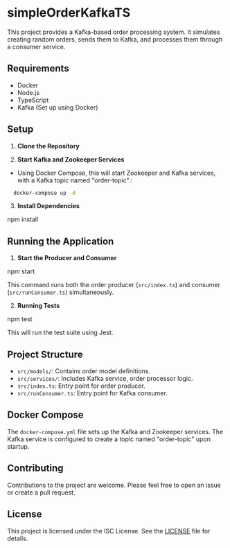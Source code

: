 # simpleOrderKafkaTS

This project provides a Kafka-based order processing system. It simulates creating random orders, sends them to Kafka, and processes them through a consumer service.

## Requirements

- Docker
- Node.js
- TypeScript
- Kafka (Set up using Docker)

## Setup

1. **Clone the Repository**

2. **Start Kafka and Zookeeper Services**
- Using Docker Compose, this will start Zookeeper and Kafka services, with a Kafka topic named "order-topic".:
```bash
  docker-compose up -d
```

3. **Install Dependencies**

npm install

## Running the Application

1. **Start the Producer and Consumer**

npm start

This command runs both the order producer (`src/index.ts`) and consumer (`src/runConsumer.ts`) simultaneously.

2. **Running Tests**

npm test

This will run the test suite using Jest.

## Project Structure

- `src/models/`: Contains order model definitions.
- `src/services/`: Includes Kafka service, order processor logic.
- `src/index.ts`: Entry point for order producer.
- `src/runConsumer.ts`: Entry point for Kafka consumer.

## Docker Compose

The `docker-compose.yml` file sets up the Kafka and Zookeeper services. The Kafka service is configured to create a topic named "order-topic" upon startup.

## Contributing

Contributions to the project are welcome. Please feel free to open an issue or create a pull request.

## License

This project is licensed under the ISC License. See the [LICENSE](LICENSE) file for details.
